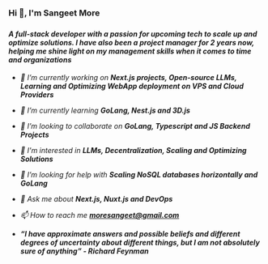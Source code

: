 <h3>Hi 👋, I'm Sangeet More<h3>

<h4>
<i>A full-stack developer with a passion for upcoming tech to scale up and optimize solutions. I have also been a project manager for 2 years now, helping me shine light on my management skills when it comes to time and organizations<i>
</h4>

- 🔭 I’m currently working on **Next.js projects, Open-source LLMs, Learning and Optimizing WebApp deployment on VPS and Cloud Providers**

- 🌱 I’m currently learning **GoLang, Nest.js and 3D.js**

- 👯 I’m looking to collaborate on **GoLang, Typescript and JS Backend Projects**

- 👀 I'm interested in **LLMs, Decentralization, Scaling and Optimizing Solutions**

- 🤝 I’m looking for help with **Scaling NoSQL databases horizontally and GoLang**

- 💬 Ask me about **Next.js, Nuxt.js and DevOps**

- 📫 How to reach me **moresangeet@gmail.com**

- **“I have approximate answers and possible beliefs and different degrees of uncertainty about different things, but I am not absolutely sure of anything” - Richard Feynman**
